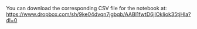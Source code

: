 You can download the corresponding CSV file for the notebook at:
https://www.dropbox.com/sh/9ke04dvqn7jgbqb/AABl1fwtD6jlOkIiok35tjHla?dl=0